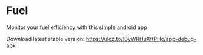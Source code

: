 # Fuel
Monitor your fuel efficiency with this simple android app

Download latest stable version:
https://uloz.to/!ByWRHuXftPHc/app-debug-apk
